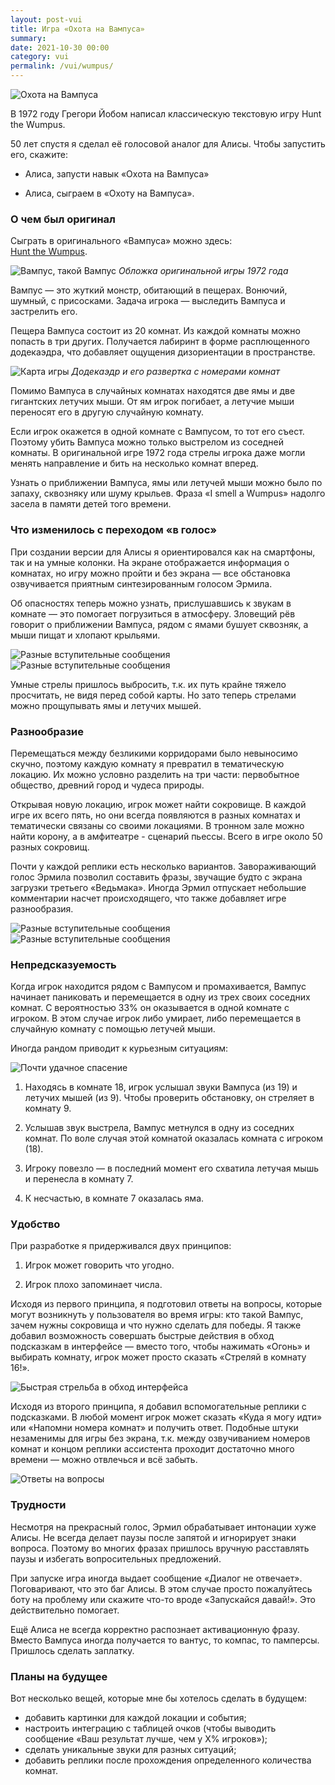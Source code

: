 ```yaml
---
layout: post-vui
title: Игра «Охота на Вампуса»
summary: 
date: 2021-10-30 00:00
category: vui
permalink: /vui/wumpus/
---
```


![Охота на Вампуса](/images/posts/wumpus-cover.jpg)

В 1972 году Грегори Йобом написал классическую текстовую игру Hunt the Wumpus. 

50 лет спустя я сделал её голосовой аналог для Алисы. Чтобы запустить его, скажите:

- Алиса, запусти навык «Охота на Вампуса»

- Алиса, сыграем в «Охоту на Вампуса».


### О чем был оригинал

<div class="note">
Сыграть в оригинального «Вампуса» можно здесь:<br><a href ="https://jayisgames.com/games/hunt-the-wumpus/" target="_blank">Hunt the Wumpus</a>.
</div>

![Вампус, такой Вампус](/images/posts/wampus-poster.jpg)
*Обложка оригинальной игры 1972 года*

Вампус — это жуткий монстр, обитающий в пещерах. Вонючий, шумный, с присосками. Задача игрока — выследить Вампуса и застрелить его.

Пещера Вампуса состоит из 20 комнат. Из каждой комнаты можно попасть в три других. Получается лабиринт в форме расплющенного додекаэдра, что добавляет ощущения дизориентации в пространстве. 

![Карта игры](/images/posts/Hunt_the_Wumpus_map.jpg)
*Додекаэдр и его развертка с номерами комнат*

Помимо Вампуса в случайных комнатах находятся две ямы и две гигантских летучих мыши. От ям игрок погибает, а летучие мыши переносят его в другую случайную комнату. 

Если игрок окажется в одной комнате с Вампусом, то тот его съест. Поэтому убить Вампуса можно только выстрелом из соседней комнаты. В оригинальной игре 1972 года стрелы игрока даже могли менять направление и бить на несколько комнат вперед.

Узнать о приближении Вампуса, ямы или летучей мыши можно было по запаху, сквозняку или шуму крыльев. Фраза «I smell a Wumpus» надолго засела в памяти детей того времени.

### Что изменилось с переходом «в голос»

При создании версии для Алисы я ориентировался как на смартфоны, так и на умные колонки. На экране отображается информация о комнатах, но игру можно пройти и без экрана — все обстановка озвучивается приятным синтезированным голосом Эрмила. 

Об опасностях теперь можно узнать, прислушавшись к звукам в комнате — это помогает погрузиться в атмосферу. Зловещий рёв говорит о приближении Вампуса, рядом с ямами бушует сквозняк, а мыши пищат и хлопают крыльями. 

![Разные вступительные сообщения](/images/posts/wumpus-gameplay-1.jpg)
![Разные вступительные сообщения](/images/posts/wumpus-gameplay-2.jpg)

Умные стрелы пришлось выбросить, т.к. их путь крайне тяжело просчитать, не видя перед собой карты. Но зато теперь стрелами можно прощупывать ямы и летучих мышей.

### Разнообразие

Перемещаться между безликими корридорами было невыносимо скучно, поэтому каждую комнату я превратил в тематическую локацию. Их можно условно разделить на три части: первобытное общество, древний город и чудеса природы.

Открывая новую локацию, игрок может найти сокровище. В каждой игре их всего пять, но они всегда появляются в разных комнатах и тематически связаны со своими локациями. В тронном зале можно найти корону, а в амфитеатре - сценарий пьессы. Всего в игре около 50 разных сокровищ.

Почти у каждой реплики есть несколько вариантов. Завораживающий голос Эрмила позволил составить фразы, звучащие будто с экрана загрузки третьего «Ведьмака». Иногда Эрмил отпускает небольшие комментарии насчет происходящего, что также добавляет игре разнообразия.

![Разные вступительные сообщения](/images/posts/wumpus-start-1.jpg)
![Разные вступительные сообщения](/images/posts/wumpus-start-2.jpg)

### Непредсказуемость

Когда игрок находится рядом с Вампусом и промахивается, Вампус начинает паниковать и перемещается в одну из трех своих соседних комнат. C вероятностью 33% он оказывается в одной комнате с игроком. В этом случае игрок либо умирает, либо перемещается в случайную комнату с помощью летучей мыши.

Иногда рандом приводит к курьезным ситуациям:

![Почти удачное спасение](/images/posts/wumpus-escape-plan.jpg)

1. Находясь в комнате 18, игрок услышал звуки Вампуса (из 19) и летучих мышей (из 9). Чтобы проверить обстановку, он стреляет в комнату 9.

2. Услышав звук выстрела, Вампус метнулся в одну из соседних комнат. По воле случая этой комнатой оказалась комната с игроком (18).

3. Игроку повезло — в последний момент его схватила летучая мышь и перенесла в комнату 7.

4. К несчастью, в комнате 7 оказалась яма. 

### Удобство 

При разработке я придерживался двух принципов:

1. Игрок может говорить что угодно.

2. Игрок плохо запоминает числа.

Исходя из первого принципа, я подготовил ответы на вопросы, которые могут возникнуть у пользователя во время игры: кто такой Вампус, зачем нужны сокровища и что нужно сделать для победы. Я также добавил возможность совершать быстрые действия в обход подсказкам в интерфейсе — вместо того, чтобы нажимать «Огонь» и выбирать комнату, игрок может просто сказать «Стреляй в комнату 16!».

![Быстрая стрельба в обход интерфейса](/images/posts/wumpus-shortcut.jpg)

Исходя из второго принципа, я добавил вспомогательные реплики с подсказками. В любой момент игрок может сказать «Куда я могу идти» или «Напомни номера комнат» и получить ответ. Подобные штуки незаменимы для игры без экрана, т.к. между озвучиванием номеров комнат и концом реплики ассистента проходит достаточно много времени — можно отвлечься и всё забыть.

![Ответы на вопросы](/images/posts/wumpus-smalltalk.jpg)

### Трудности

Несмотря на прекрасный голос, Эрмил обрабатывает интонации хуже Алисы. Не всегда делает паузы после запятой и игнорирует знаки вопроса. Поэтому во многих фразах пришлось вручную расставлять паузы и избегать вопросительных предложений.

При запуске игра иногда выдает сообщение «Диалог не отвечает». Поговаривают, что это баг Алисы. В этом случае просто пожалуйтесь боту на проблему или скажите что-то вроде «Запускайся давай!». Это действительно помогает.

Ещё Алиса не всегда корректно распознает активационную фразу. Вместо Вампуса иногда получается то вантус, то компас, то памперсы. Пришлось сделать заплатку.

### Планы на будущее
Вот несколько вещей, которые мне бы хотелось сделать в будущем:
- добавить картинки для каждой локации и события;
- настроить интеграцию с таблицей очков (чтобы выводить сообщение «Ваш результат лучше, чем у Х% игроков»);
- сделать уникальные звуки для разных ситуаций;
- добавить реплики после прохождения определенного количества комнат.